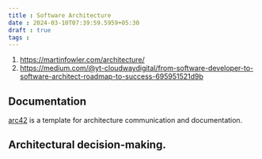 ```yaml
---
title : Software Architecture
date : 2024-03-10T07:39:59.5959+05:30
draft : true
tags : 
---
```


1. https://martinfowler.com/architecture/
2. https://medium.com/@yt-cloudwaydigital/from-software-developer-to-software-architect-roadmap-to-success-695951521d9b


## Documentation 

[arc42](https://arc42.org/overview) is a template for architecture communication and documentation. 



## Architectural decision-making.
